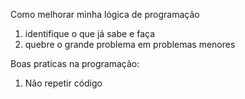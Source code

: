 Como melhorar minha lógica de programação

1. identifique o que já sabe e faça
2. quebre o grande problema em problemas menores

Boas praticas na programação:

1. Não repetir código
